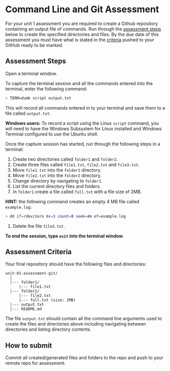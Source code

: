 # Command Line and Git Assessment

For your unit 1 assessment you are required to create a Github repository containing an output file of commands. Run through the [assessment steps](#assessment-steps) below to create the specified directories and files. By the due date of this assessment you must have what is stated in the [criteria](#assessment-criteria) pushed to your GitHub ready to be marked.

## Assessment Steps

Open a terminal window. 

To capture the terminal session and all the commands entered into the terminal, enter the following command:

```sh
> TERM=dumb script output.txt
```
This will record all commands entered in to your terminal and save them to a file called `output.txt`.

**Windows users:**
To record a script using the Linux `script` command, you will need to have the Windows Subsystem for Linux installed and Windows Terminal configured to use the Ubuntu shell.

Once the capture session has started, run through the following steps in a terminal:

1. Create two directories called `folder1` and `folder2`.
1. Create three files called `file1.txt`, `file2.txt` and `file3.txt`.
1. Move `file1.txt` into the `folder1` directory.
1. Move `file2.txt` into the `folder2` directory.
1. Change directory by navigating to `folder1`.
1. List the current directory files and folders.
1. In `folder1` create a file called `full.txt` with a file size of 2MB.

**HINT:** the following command creates an empty 4 MB file called `example.log`:
```sh
> dd if=/dev/zero bs=1 count=0 seek=4m of=example.log
```

1. Delete the file `file3.txt`.

**To end the session, type `exit` into the terminal window**.

## Assessment Criteria

Your final repository should have the following files and directories:

```
unit-01-assessment-git/
  |
  |--- folder1/
      |--- file1.txt
  |--- folder2/
      |--- file2.txt
      |--- full.txt (size: 2MB)
  |--- output.txt
  |--- README.md
```

The file `output.txt` should contain all the command line arguments used to create the files and directories above including navigating between directories and listing directory contents.

## How to submit

Commit all created/generated files and folders to the repo and push to your remote repo for assessment.


